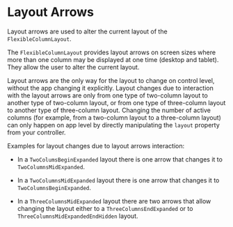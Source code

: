 <!-- loio24a9e0e2424245e4873c0f29f00144f4 -->

# Layout Arrows

Layout arrows are used to alter the current layout of the `FlexibleColumnLayout`.

The `FlexibleColumnLayout` provides layout arrows on screen sizes where more than one column may be displayed at one time \(desktop and tablet\). They allow the user to alter the current layout.

Layout arrows are the only way for the layout to change on control level, without the app changing it explicitly. Layout changes due to interaction with the layout arrows are only from one type of two-column layout to another type of two-column layout, or from one type of three-column layout to another type of three-column layout. Changing the number of active columns \(for example, from a two-column layout to a three-column layout\) can only happen on app level by directly manipulating the `layout` property from your controller.

Examples for layout changes due to layout arrows interaction:

-   In a `TwoColumsBeginExpanded` layout there is one arrow that changes it to `TwoColumnsMidExpanded`.

-   In a `TwoColumnsMidExpanded` layout there is one arrow that changes it to `TwoColumnsBeginExpanded`.

-   In a `ThreeColumnsMidExpanded` layout there are two arrows that allow changing the layout either to a `ThreeColumnsEndExpanded` or to `ThreeColumnsMidExpandedEndHidden` layout.


